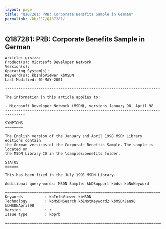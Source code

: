 ```yaml
---
layout: page
title: "Q187281: PRB: Corporate Benefits Sample in German"
permalink: /kb/187/Q187281/
---
```


## Q187281: PRB: Corporate Benefits Sample in German

	Article: Q187281
	Product(s): Microsoft Developer Network
	Version(s): 
	Operating System(s): 
	Keyword(s): kbInfoViewer kbMSDN
	Last Modified: 09-MAY-2001
	
	-------------------------------------------------------------------------------
	The information in this article applies to:
	
	- Microsoft Developer Network (MSDN), versions January 98, April 98 
	-------------------------------------------------------------------------------
	
	SYMPTOMS
	========
	
	The English version of the January and April 1998 MSDN Library editions contain
	the German versions of the Corporate Benefits Sample. The sample is located on
	the MSDN Library CD in the \samples\benefits folder.
	
	STATUS
	======
	
	This has been fixed in the July 1998 MSDN Library.
	
	Additional query words: MSDN Samples kbDSupport kbdss kbNoKeyword
	
	======================================================================
	Keywords          : kbInfoViewer kbMSDN 
	Technology        : kbMSDNSearch kbZNotKeyword2 kbMSDNJan98 kbMSDNApril98
	Version           : :
	Issue type        : kbprb
	
	=============================================================================
	
